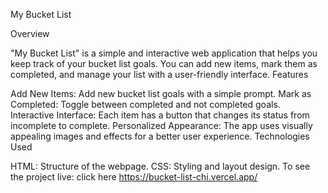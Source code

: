 My Bucket List

Overview

"My Bucket List" is a simple and interactive web application that helps you keep track of your bucket list goals. You can add new items, mark them as completed, and manage your list with a user-friendly interface.
Features

Add New Items: Add new bucket list goals with a simple prompt.
Mark as Completed: Toggle between completed and not completed goals.
Interactive Interface: Each item has a button that changes its status from incomplete to complete.
Personalized Appearance: The app uses visually appealing images and effects for a better user experience.
Technologies Used

HTML: Structure of the webpage.
CSS: Styling and layout design.
To see the project live: click here https://bucket-list-chi.vercel.app/
